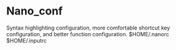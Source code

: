 # Nano_conf

Syntax highlighting configuration, more comfortable shortcut key configuration, and better function configuration.
$HOME/.nanorc
$HOME/.inputrc